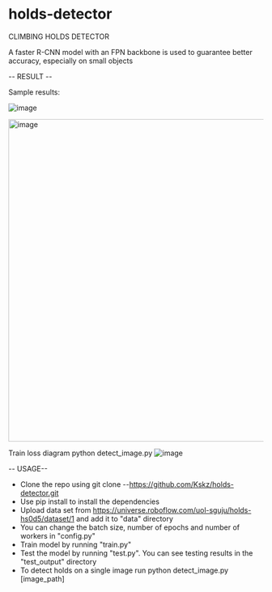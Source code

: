 # holds-detector

CLIMBING HOLDS DETECTOR

A faster R-CNN model with an FPN backbone is used to guarantee better accuracy, especially on small objects

-- RESULT --

Sample results:

![image](https://github.com/Kskz/holds-detector/assets/63345177/3a4fe29e-b884-4e22-97a4-f61bc71bf74a)

<img width="638" alt="image" src="https://github.com/Kskz/holds-detector/assets/63345177/8e00eee1-6486-4d98-9633-846902eaff32">


Train loss diagram 
python detect_image.py ![image](https://github.com/Kskz/holds-detector/assets/63345177/c0b19ba8-beb3-4e1b-b84e-a03fc6b22c28)


-- USAGE--

- Clone the repo using git clone --https://github.com/Kskz/holds-detector.git
- Use pip install to install the dependencies
- Upload data set from https://universe.roboflow.com/uol-sguju/holds-hs0d5/dataset/1 and add it to "data" directory
- You can change the batch size, number of epochs and number of workers in "config.py"
- Train model by running "train.py"
- Test the model by running "test.py". You can see testing results in the "test_output" directory
- To detect holds on a single image run python detect_image.py [image_path]
